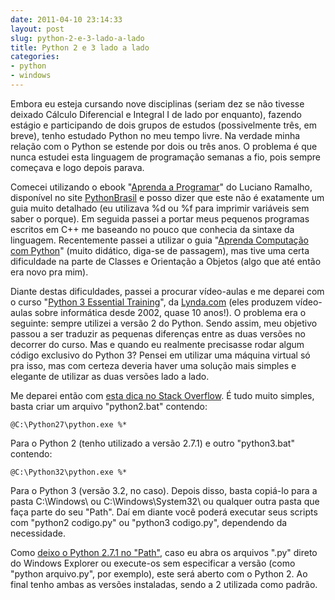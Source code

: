 ```yaml
---
date: 2011-04-10 23:14:33
layout: post
slug: python-2-e-3-lado-a-lado
title: Python 2 e 3 lado a lado
categories:
- python
- windows
---
```


Embora eu esteja cursando nove disciplinas (seriam dez se não tivesse deixado Cálculo Diferencial e Integral I de lado por enquanto), fazendo estágio e participando de dois grupos de estudos (possivelmente três, em breve), tenho estudado Python no meu tempo livre. Na verdade minha relação com o Python se estende por dois ou três anos. O problema é que nunca estudei esta linguagem de programação semanas a fio, pois sempre começava e logo depois parava.

Comecei utilizando o ebook "[Aprenda a Programar](http://www.python.org.br/wiki/DocumentacaoPython?action=AttachFile&do=view&target=Aprenda_a_Programar-Luciano_Ramalho.pdf)" do Luciano Ramalho, disponível no site [PythonBrasil](http://www.python.org.br/wiki) e posso dizer que este não é exatamente um guia muito detalhado (eu utilizava %d ou %f para imprimir variáveis sem saber o porque). Em seguida passei a portar meus pequenos programas escritos em C++ me baseando no pouco que conhecia da sintaxe da linguagem. Recentemente passei a utilizar o guia "[Aprenda Computação com Python](http://www.franciscosouza.com.br/aprendacompy/)" (muito didático, diga-se de passagem), mas tive uma certa dificuldade na parte de Classes e Orientação a Objetos (algo que até então era novo pra mim).

Diante destas dificuldades, passei a procurar vídeo-aulas e me deparei com o curso "[Python 3 Essential Training](http://www.lynda.com/Python-3-tutorials/essential-training/62226-2.html)", da [Lynda.com](http://www.lynda.com/) (eles produzem vídeo-aulas sobre informática desde 2002, quase 10 anos!). O problema era o seguinte: sempre utilizei a versão 2 do Python. Sendo assim, meu objetivo passou a ser traduzir as pequenas diferenças entre as duas versões no decorrer do curso. Mas e quando eu realmente precisasse rodar algum código exclusivo do Python 3? Pensei em utilizar uma máquina virtual só pra isso, mas com certeza deveria haver uma solução mais simples e elegante de utilizar as duas versões lado a lado.

Me deparei então com [esta dica no Stack Overflow](http://stackoverflow.com/questions/341184/can-i-install-python-3-x-and-2-x-on-the-same-computer/436455#436455). É tudo muito simples, basta criar um arquivo "python2.bat" contendo:

    @C:\Python27\python.exe %*

Para o Python 2 (tenho utilizado a versão 2.7.1) e outro "python3.bat" contendo:

    @C:\Python32\python.exe %*

Para o Python 3 (versão 3.2, no caso). Depois disso, basta copiá-lo para a pasta C:\Windows\ ou C:\Windows\System32\ ou qualquer outra pasta que faça parte do seu "Path". Daí em diante você poderá executar seus scripts com "python2 codigo.py" ou "python3 codigo.py", dependendo da necessidade.

Como [deixo o Python 2.7.1 no "Path"](/images/2011/path.png), caso eu abra os arquivos ".py" direto do Windows Explorer ou execute-os sem especificar a versão (como "python arquivo.py", por exemplo), este será aberto com o Python 2. Ao final tenho ambas as versões instaladas, sendo a 2 utilizada como padrão.
